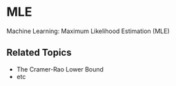 # MLE
Machine Learning: Maximum Likelihood Estimation (MLE)

## Related Topics
- The Cramer-Rao Lower Bound
- etc
